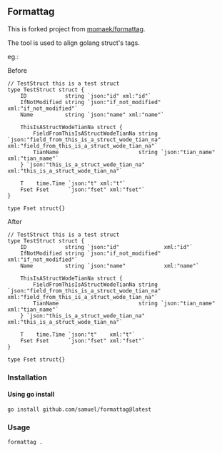 ## Formattag
This is forked project from [momaek/formattag](https://github.com/momaek/formattag).

The tool is used to align golang struct's tags.

eg.:

Before
```golang
// TestStruct this is a test struct
type TestStruct struct {
	ID            string `json:"id" xml:"id"`
	IfNotModified string `json:"if_not_modified" xml:"if_not_modified"`
	Name          string `json:"name" xml:"name"`

	ThisIsAStructWodeTianNa struct {
		FieldFromThisIsAStructWodeTianNa string `json:"field_from_this_is_a_struct_wode_tian_na" xml:"field_from_this_is_a_struct_wode_tian_na"`
		TianName                         string `json:"tian_name" xml:"tian_name"`
	} `json:"this_is_a_struct_wode_tian_na" xml:"this_is_a_struct_wode_tian_na"`

	T    time.Time `json:"t" xml:"t"`
	Fset Fset      `json:"fset" xml:"fset"`
}

type Fset struct{}

```

After
```golang
// TestStruct this is a test struct
type TestStruct struct {
	ID            string `json:"id"              xml:"id"`
	IfNotModified string `json:"if_not_modified" xml:"if_not_modified"`
	Name          string `json:"name"            xml:"name"`

	ThisIsAStructWodeTianNa struct {
		FieldFromThisIsAStructWodeTianNa string `json:"field_from_this_is_a_struct_wode_tian_na" xml:"field_from_this_is_a_struct_wode_tian_na"`
		TianName                         string `json:"tian_name"                                xml:"tian_name"`
	} `json:"this_is_a_struct_wode_tian_na" xml:"this_is_a_struct_wode_tian_na"`

	T    time.Time `json:"t"    xml:"t"`
	Fset Fset      `json:"fset" xml:"fset"`
}

type Fset struct{}
```

### Installation

####  Using go install

```
go install github.com/samuel/formattag@latest
```

### Usage

```
formattag .
```